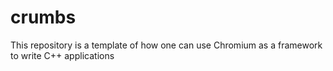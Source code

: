# crumbs
This repository is a template of how one can use Chromium as a framework to write C++ applications
